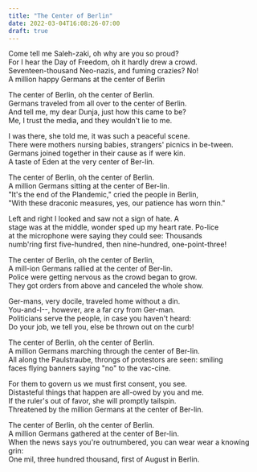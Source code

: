 ```yaml
---
title: "The Center of Berlin"
date: 2022-03-04T16:08:26-07:00
draft: true
---
```


Come tell me Saleh-zaki, oh why are you so proud?  
For I   hear the Day of Freedom, oh it hardly drew a crowd.  
Seventeen-thousand Neo-nazis, and fuming crazies? No!  
A  million happy Germans at the center of Berlin  

The center of Berlin, oh the center of Berlin.   
Germans traveled from all over to the center of Berlin.  
And  tell me, my dear Dunja, just how this came to be?  
Me, I trust the media, and they wouldn't lie to me.  

I was there, she told me, it was such a peaceful scene.  
There were  mothers nursing babies, strangers' picnics in be-tween.  
Germans joined together in their cause as if were kin.  
A taste of Eden at the very center of Ber-lin.  

The center of Berlin, oh the center of Berlin.   
A million Germans sitting at the center of Ber-lin.  
"It's the end of the Plandemic," cried the people in Berlin,  
"With these draconic measures, yes, our patience has worn thin."  

Left and right I looked and saw not a sign of hate. A   
stage was at the middle, wonder sped up my heart rate. Po-lice   
at the microphone were saying they could see: Thousands   
numb'ring first five-hundred, then nine-hundred, one-point-three!  

The center of Berlin, oh the center of Berlin,  
A mill-ion Germans rallied at the center of Ber-lin.  
Police were getting nervous as the crowd began to grow.  
They got  orders from above and canceled the whole show.  

Ger-mans, very docile, traveled home without a din.  
You-and-I--, however, are a far cry from Ger-man.   
Politicians serve the people, in case you haven't heard:  
Do your job, we tell you, else be thrown out on the curb!  

The center of Berlin, oh the center of Berlin.   
A million Germans marching through the center of Ber-lin.   
All along the Paulstraube, throngs of protestors are seen: smiling   
faces flying banners saying "no" to the vac-cine.    

For them to govern us we must first consent, you see.  
Distasteful things that happen are all-owed by you and me.  
If the ruler's out of favor, she will promptly tailspin.  
Threatened  by the million Germans at the center of Ber-lin.  

The center of Berlin, oh the center of Berlin.  
A million Germans gathered at the center of Ber-lin.  
When the  news says you're outnumbered, you can wear wear a knowing grin:  
One mil, three hundred thousand, first of August in Berlin.   
